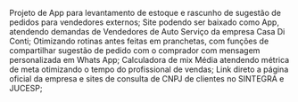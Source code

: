 Projeto de App para levantamento de estoque e rascunho de sugestão de pedidos para vendedores externos;
Site podendo ser baixado como App, atendendo demandas de Vendedores de Auto Serviço da empresa Casa Di Conti;
Otimizando rotinas antes feitas em pranchetas, com funções de compartilhar sugestão de pedido com o comprador com mensagem personalizada em Whats App;
Calculadora de mix Média atendendo métrica de meta otimizando o tempo do profissional de vendas;
Link direto a página oficial da empresa e sites de consulta de CNPJ de clientes no SINTEGRA e JUCESP;
